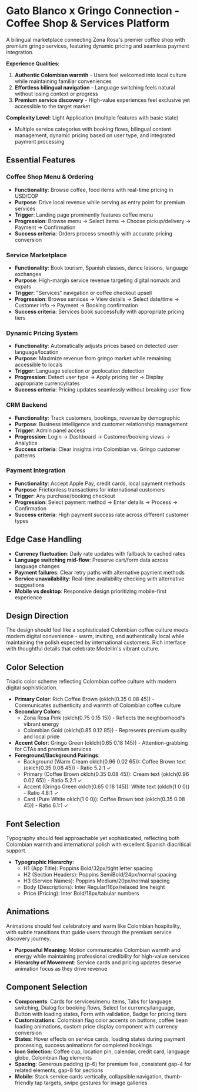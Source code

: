 # Gato Blanco x Gringo Connection - Coffee Shop & Services Platform

A bilingual marketplace connecting Zona Rosa's premier coffee shop with premium gringo services, featuring dynamic pricing and seamless payment integration.

**Experience Qualities**:
1. **Authentic Colombian warmth** - Users feel welcomed into local culture while maintaining familiar conveniences
2. **Effortless bilingual navigation** - Language switching feels natural without losing context or progress
3. **Premium service discovery** - High-value experiences feel exclusive yet accessible to the target market

**Complexity Level**: Light Application (multiple features with basic state)
- Multiple service categories with booking flows, bilingual content management, dynamic pricing based on user type, and integrated payment processing

## Essential Features

### Coffee Shop Menu & Ordering
- **Functionality**: Browse coffee, food items with real-time pricing in USD/COP
- **Purpose**: Drive local revenue while serving as entry point for premium services
- **Trigger**: Landing page prominently features coffee menu
- **Progression**: Browse menu → Select items → Choose pickup/delivery → Payment → Confirmation
- **Success criteria**: Orders process smoothly with accurate pricing conversion

### Service Marketplace
- **Functionality**: Book tourism, Spanish classes, dance lessons, language exchanges
- **Purpose**: High-margin service revenue targeting digital nomads and expats
- **Trigger**: "Services" navigation or coffee checkout upsell
- **Progression**: Browse services → View details → Select date/time → Customer info → Payment → Booking confirmation
- **Success criteria**: Services book successfully with appropriate pricing tiers

### Dynamic Pricing System
- **Functionality**: Automatically adjusts prices based on detected user language/location
- **Purpose**: Maximize revenue from gringo market while remaining accessible to locals
- **Trigger**: Language selection or geolocation detection
- **Progression**: Detect user type → Apply pricing tier → Display appropriate currency/rates
- **Success criteria**: Pricing updates seamlessly without breaking user flow

### CRM Backend
- **Functionality**: Track customers, bookings, revenue by demographic
- **Purpose**: Business intelligence and customer relationship management
- **Trigger**: Admin panel access
- **Progression**: Login → Dashboard → Customer/booking views → Analytics
- **Success criteria**: Clear insights into Colombian vs. Gringo customer patterns

### Payment Integration
- **Functionality**: Accept Apple Pay, credit cards, local payment methods
- **Purpose**: Frictionless transactions for international customers
- **Trigger**: Any purchase/booking checkout
- **Progression**: Select payment method → Enter details → Process → Confirmation
- **Success criteria**: High payment success rate across different customer types

## Edge Case Handling
- **Currency fluctuation**: Daily rate updates with fallback to cached rates
- **Language switching mid-flow**: Preserve cart/form data across language changes
- **Payment failures**: Clear retry paths with alternative payment methods
- **Service unavailability**: Real-time availability checking with alternative suggestions
- **Mobile vs desktop**: Responsive design prioritizing mobile-first experience

## Design Direction

The design should feel like a sophisticated Colombian coffee culture meets modern digital convenience - warm, inviting, and authentically local while maintaining the polish expected by international customers. Rich interface with thoughtful details that celebrate Medellín's vibrant culture.

## Color Selection

Triadic color scheme reflecting Colombian coffee culture with modern digital sophistication.

- **Primary Color**: Rich Coffee Brown (oklch(0.35 0.08 45)) - Communicates authenticity and warmth of Colombian coffee culture
- **Secondary Colors**: 
  - Zona Rosa Pink (oklch(0.75 0.15 15)) - Reflects the neighborhood's vibrant energy
  - Colombian Gold (oklch(0.85 0.12 85)) - Represents premium quality and local pride
- **Accent Color**: Gringo Green (oklch(0.65 0.18 145)) - Attention-grabbing for CTAs and premium services
- **Foreground/Background Pairings**: 
  - Background (Warm Cream oklch(0.96 0.02 65)): Coffee Brown text (oklch(0.35 0.08 45)) - Ratio 5.2:1 ✓
  - Primary (Coffee Brown oklch(0.35 0.08 45)): Cream text (oklch(0.96 0.02 65)) - Ratio 5.2:1 ✓
  - Accent (Gringo Green oklch(0.65 0.18 145)): White text (oklch(1 0 0)) - Ratio 4.8:1 ✓
  - Card (Pure White oklch(1 0 0)): Coffee Brown text (oklch(0.35 0.08 45)) - Ratio 6.1:1 ✓

## Font Selection

Typography should feel approachable yet sophisticated, reflecting both Colombian warmth and international polish with excellent Spanish diacritical support.

- **Typographic Hierarchy**: 
  - H1 (App Title): Poppins Bold/32px/tight letter spacing
  - H2 (Section Headers): Poppins SemiBold/24px/normal spacing  
  - H3 (Service Names): Poppins Medium/20px/normal spacing
  - Body (Descriptions): Inter Regular/16px/relaxed line height
  - Price (Pricing): Inter Bold/18px/tabular numbers

## Animations

Animations should feel celebratory and warm like Colombian hospitality, with subtle transitions that guide users through the premium service discovery journey.

- **Purposeful Meaning**: Motion communicates Colombian warmth and energy while maintaining professional credibility for high-value services
- **Hierarchy of Movement**: Service cards and pricing updates deserve animation focus as they drive revenue

## Component Selection

- **Components**: Cards for services/menu items, Tabs for language switching, Dialog for booking flows, Select for currency/language, Button with loading states, Form with validation, Badge for pricing tiers
- **Customizations**: Colombian flag color accents on buttons, coffee bean loading animations, custom price display component with currency conversion
- **States**: Hover effects on service cards, loading states during payment processing, success animations for completed bookings
- **Icon Selection**: Coffee cup, location pin, calendar, credit card, language globe, Colombian flag elements
- **Spacing**: Generous padding (p-6) for premium feel, consistent gap-4 for related elements, gap-8 for sections
- **Mobile**: Stack service cards vertically, collapsible navigation, thumb-friendly tap targets, swipe gestures for image galleries